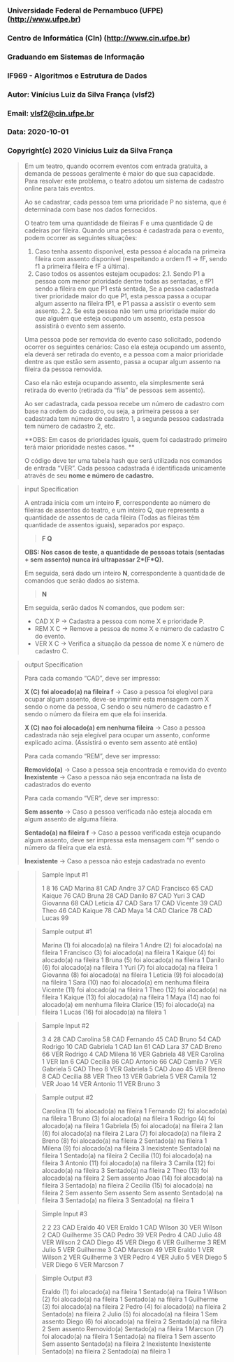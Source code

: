 ### Universidade Federal de Pernambuco (UFPE) (http://www.ufpe.br)
### Centro de Informática (CIn) (http://www.cin.ufpe.br)
### Graduando em Sistemas de Informação
### IF969 - Algoritmos e Estrutura de Dados

### Autor: Vinícius Luiz da Silva França (vlsf2)
### Email: vlsf2@cin.ufpe.br
### Data: 2020-10-01

### Copyright(c) 2020 Vinícius Luiz da Silva França

> Em um teatro, quando ocorrem eventos com entrada gratuita, a demanda de pessoas geralmente é maior do que sua capacidade. Para resolver este problema, o teatro adotou um sistema de cadastro online para tais eventos.
>
> Ao se cadastrar, cada pessoa tem uma prioridade P no sistema, que é determinada com base nos dados fornecidos.
>
> O teatro tem uma quantidade de fileiras F e uma quantidade Q de cadeiras por fileira. Quando uma pessoa é cadastrada para o evento, podem ocorrer as seguintes situações:
>
> 1. Caso tenha assento disponível, esta pessoa é alocada na primeira fileira com assento disponível (respeitando a ordem f1 -> fF, sendo f1 a primeira fileira e fF a última).
> 2. Caso todos os assentos estejam ocupados: 2.1. Sendo P1 a pessoa com menor prioridade dentre todas as sentadas, e fP1 sendo a fileira em que P1 está sentada, Se a pessoa cadastrada tiver prioridade maior do que P1, esta pessoa passa a ocupar algum assento na fileira fP1, e P1 passa a assistir o evento sem assento. 2.2. Se esta pessoa não tem uma prioridade maior do que alguém que esteja ocupando um assento, esta pessoa assistirá o evento sem assento.
>
> Uma pessoa pode ser removida do evento caso solicitado, podendo ocorrer os seguintes cenários: Caso ela esteja ocupando um assento, ela deverá ser retirada do evento, e a pessoa com a maior prioridade dentre as que estão sem assento, passa a ocupar algum assento na fileira da pessoa removida.
>
> Caso ela não esteja ocupando assento, ela simplesmente será retirada do evento (retirada da “fila” de pessoas sem assento).
>
> Ao ser cadastrada, cada pessoa recebe um número de cadastro com base na ordem do cadastro, ou seja, a primeira pessoa a ser cadastrada tem número de cadastro 1, a segunda pessoa cadastrada tem número de cadastro 2, etc.
>
> **OBS: Em casos de prioridades iguais, quem foi cadastrado primeiro terá maior prioridade nestes casos. **
>
> O código deve ter uma tabela hash que será utilizada nos comandos de entrada “VER”. Cada pessoa cadastrada é identificada unicamente através de seu **nome e número de cadastro.**

> input Specification
>
> A entrada inicia com um inteiro **F**, correspondente ao número de fileiras de assentos do teatro, e um inteiro Q, que representa a quantidade de assentos de cada fileira (Todas as fileiras têm quantidade de assentos iguais), separados por espaço.
>
> > **F Q**
>
> **OBS: Nos casos de teste, a quantidade de pessoas totais (sentadas + sem assento) nunca irá ultrapassar 2\*(F\*Q).**
>
> Em seguida, será dado um inteiro **N**, correspondente à quantidade de comandos que serão dados ao sistema.
>
> > **N**
>
> Em seguida, serão dados N comandos, que podem ser:
>
> - CAD X P -> Cadastra a pessoa com nome X e prioridade P.
> - REM X C -> Remove a pessoa de nome X e número de cadastro C do evento.
> - VER X C -> Verifica a situação da pessoa de nome X e número de cadastro C.

> output Specification
>
> Para cada comando “CAD”, deve ser impresso:
>
> **X (C) foi alocado(a) na fileira f** -> Caso a pessoa foi elegível para ocupar algum assento, deve-se imprimir esta mensagem com X sendo o nome da pessoa, C sendo o seu número de cadastro e f sendo o número da fileira em que ela foi inserida.
>
> **X (C) nao foi alocado(a) em nenhuma fileira** -> Caso a pessoa cadastrada não seja elegível para ocupar um assento, conforme explicado acima. (Assistirá o evento sem assento até então)
>
> Para cada comando “REM”, deve ser impresso:
>
> **Removido(a)** -> Caso a pessoa seja encontrada e removida do evento **Inexistente** -> Caso a pessoa não seja encontrada na lista de cadastrados do evento
>
> Para cada comando “VER”, deve ser impresso:
>
> **Sem assento** -> Caso a pessoa verificada não esteja alocada em algum assento de alguma fileira.
>
> **Sentado(a) na fileira f** -> Caso a pessoa verificada esteja ocupando algum assento, deve ser impressa esta mensagem com “f” sendo o número da fileira que ela está.
>
> **Inexistente** -> Caso a pessoa não esteja cadastrada no evento

> > Sample Input #1
> >
> > 1 8
> > 16
> > CAD Marina 81
> > CAD Andre 37
> > CAD Francisco 65
> > CAD Kaique 76
> > CAD Bruna 28
> > CAD Danilo 87
> > CAD Yuri 3
> > CAD Giovanna 68
> > CAD Leticia 47
> > CAD Sara 17
> > CAD Vicente 39
> > CAD Theo 46
> > CAD Kaique 78
> > CAD Maya 14
> > CAD Clarice 78
> > CAD Lucas 99
>
> > Sample output #1
> >
> > Marina (1) foi alocado(a) na fileira 1
> > Andre (2) foi alocado(a) na fileira 1
> > Francisco (3) foi alocado(a) na fileira 1
> > Kaique (4) foi alocado(a) na fileira 1
> > Bruna (5) foi alocado(a) na fileira 1
> > Danilo (6) foi alocado(a) na fileira 1
> > Yuri (7) foi alocado(a) na fileira 1
> > Giovanna (8) foi alocado(a) na fileira 1
> > Leticia (9) foi alocado(a) na fileira 1
> > Sara (10) nao foi alocado(a) em nenhuma fileira
> > Vicente (11) foi alocado(a) na fileira 1
> > Theo (12) foi alocado(a) na fileira 1
> > Kaique (13) foi alocado(a) na fileira 1
> > Maya (14) nao foi alocado(a) em nenhuma fileira
> > Clarice (15) foi alocado(a) na fileira 1
> > Lucas (16) foi alocado(a) na fileira 1

> > Sample Input #2
> >
> > 3 4
> > 28
> > CAD Carolina 58
> > CAD Fernando 45
> > CAD Bruno 54
> > CAD Rodrigo 10
> > CAD Gabriela 1
> > CAD Ian 61
> > CAD Lara 37
> > CAD Breno 66
> > VER Rodrigo 4
> > CAD Milena 16
> > VER Gabriela 48
> > VER Carolina 1
> > VER Ian 6
> > CAD Cecilia 86
> > CAD Antonio 66
> > CAD Camila 7
> > VER Gabriela 5
> > CAD Theo 8
> > VER Gabriela 5
> > CAD Joao 45
> > VER Breno 8
> > CAD Cecilia 88
> > VER Theo 13
> > VER Gabriela 5
> > VER Camila 12
> > VER Joao 14
> > VER Antonio 11
> > VER Bruno 3
>
> > Sample output #2
> >
> > Carolina (1) foi alocado(a) na fileira 1
> > Fernando (2) foi alocado(a) na fileira 1
> > Bruno (3) foi alocado(a) na fileira 1
> > Rodrigo (4) foi alocado(a) na fileira 1
> > Gabriela (5) foi alocado(a) na fileira 2
> > Ian (6) foi alocado(a) na fileira 2
> > Lara (7) foi alocado(a) na fileira 2
> > Breno (8) foi alocado(a) na fileira 2
> > Sentado(a) na fileira 1
> > Milena (9) foi alocado(a) na fileira 3
> > Inexistente
> > Sentado(a) na fileira 1
> > Sentado(a) na fileira 2
> > Cecilia (10) foi alocado(a) na fileira 3
> > Antonio (11) foi alocado(a) na fileira 3
> > Camila (12) foi alocado(a) na fileira 3
> > Sentado(a) na fileira 2
> > Theo (13) foi alocado(a) na fileira 2
> > Sem assento
> > Joao (14) foi alocado(a) na fileira 3
> > Sentado(a) na fileira 2
> > Cecilia (15) foi alocado(a) na fileira 2
> > Sem assento
> > Sem assento
> > Sem assento
> > Sentado(a) na fileira 3
> > Sentado(a) na fileira 3
> > Sentado(a) na fileira 1

> > Simple Input #3
> >
> > 2 2
> > 23
> > CAD Eraldo 40
> > VER Eraldo 1
> > CAD Wilson 30
> > VER Wilson 2
> > CAD Guilherme 35
> > CAD Pedro 39
> > VER Pedro 4
> > CAD Julio 48
> > VER Wilson 2
> > CAD Diego 45
> > VER Diego 6
> > VER Guilherme 3
> > REM Julio 5
> > VER Guilherme 3
> > CAD Marcson 49
> > VER Eraldo 1
> > VER Wilson 2
> > VER Guilherme 3
> > VER Pedro 4
> > VER Julio 5
> > VER Diego 5
> > VER Diego 6
> > VER Marcson 7
>
> > Simple Output #3
> >
> > Eraldo (1) foi alocado(a) na fileira 1
> > Sentado(a) na fileira 1
> > Wilson (2) foi alocado(a) na fileira 1
> > Sentado(a) na fileira 1
> > Guilherme (3) foi alocado(a) na fileira 2
> > Pedro (4) foi alocado(a) na fileira 2
> > Sentado(a) na fileira 2
> > Julio (5) foi alocado(a) na fileira 1
> > Sem assento
> > Diego (6) foi alocado(a) na fileira 2
> > Sentado(a) na fileira 2
> > Sem assento
> > Removido(a)
> > Sentado(a) na fileira 1
> > Marcson (7) foi alocado(a) na fileira 1
> > Sentado(a) na fileira 1
> > Sem assento
> > Sem assento
> > Sentado(a) na fileira 2
> > Inexistente
> > Inexistente
> > Sentado(a) na fileira 2
> > Sentado(a) na fileira 1